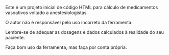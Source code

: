 Este é um projeto inicial de código HTML para cálculo de medicamentos vasoativos voltado a anestesiologistas.

O autor não é responsável pelo uso incorreto da ferramenta.

Lembre-se de adequar as dosagens e dados calculados à realidade do seu paciente.

Faça bom uso da ferramenta, mas faça por conta própria.
